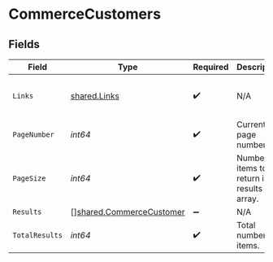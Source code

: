 # CommerceCustomers


## Fields

| Field                                                                                                                       | Type                                                                                                                        | Required                                                                                                                    | Description                                                                                                                 | Example                                                                                                                     |
| --------------------------------------------------------------------------------------------------------------------------- | --------------------------------------------------------------------------------------------------------------------------- | --------------------------------------------------------------------------------------------------------------------------- | --------------------------------------------------------------------------------------------------------------------------- | --------------------------------------------------------------------------------------------------------------------------- |
| `Links`                                                                                                                     | [shared.Links](../../../pkg/models/shared/links.md)                                                                         | :heavy_check_mark:                                                                                                          | N/A                                                                                                                         | {"self":{"href":"/companies/{id}/data/{dataType}"},"current":{"href":"/companies/{id}/data/{dataType}?page=1&pageSize=10"}} |
| `PageNumber`                                                                                                                | *int64*                                                                                                                     | :heavy_check_mark:                                                                                                          | Current page number.                                                                                                        |                                                                                                                             |
| `PageSize`                                                                                                                  | *int64*                                                                                                                     | :heavy_check_mark:                                                                                                          | Number of items to return in results array.                                                                                 |                                                                                                                             |
| `Results`                                                                                                                   | [][shared.CommerceCustomer](../../../pkg/models/shared/commercecustomer.md)                                                 | :heavy_minus_sign:                                                                                                          | N/A                                                                                                                         |                                                                                                                             |
| `TotalResults`                                                                                                              | *int64*                                                                                                                     | :heavy_check_mark:                                                                                                          | Total number of items.                                                                                                      |                                                                                                                             |